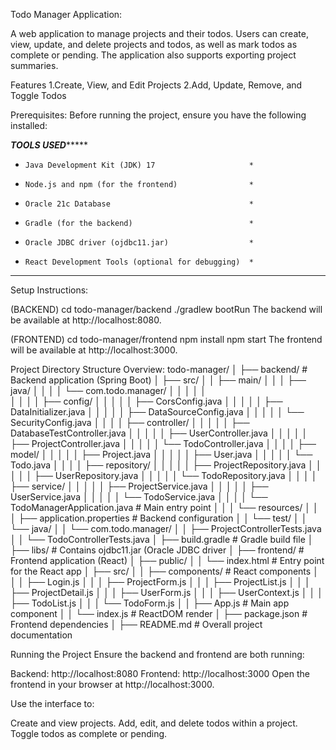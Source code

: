 Todo Manager Application:

A web application to manage projects and their todos. Users can create, view, update, and delete projects and todos, as well as mark todos as complete or pending. The application also supports exporting project summaries.

Features
1.Create, View, and Edit Projects
2.Add, Update, Remove, and Toggle Todos

Prerequisites:
Before running the project, ensure you have the following installed:

*********************TOOLS USED**************************
*     Java Development Kit (JDK) 17                     *
*     Node.js and npm (for the frontend)                *
*     Oracle 21c Database                               *
*     Gradle (for the backend)                          *
*     Oracle JDBC driver (ojdbc11.jar)                  *
*     React Development Tools (optional for debugging)  *
*********************************************************

Setup Instructions:

(BACKEND)
cd todo-manager/backend
./gradlew bootRun
The backend will be available at http://localhost:8080.

(FRONTEND)
cd todo-manager/frontend
npm install
npm start
The frontend will be available at http://localhost:3000.

Project Directory Structure Overview:
todo-manager/
│
├── backend/                      # Backend application (Spring Boot)
│   ├── src/
│   │   ├── main/
│   │   │   ├── java/
│   │   │   │   └── com.todo.manager/
│   │   │   │       │   
│   │   │   │       ├── config/
│   │   │   │       │   ├── CorsConfig.java
│   │   │   │       │   ├── DataInitializer.java
│   │   │   │       │   ├── DataSourceConfig.java
│   │   │   │       │   └── SecurityConfig.java
│   │   │   │       ├── controller/
│   │   │   │       │   ├── DatabaseTestController.java
│   │   │   │       │   ├── UserController.java
│   │   │   │       │   ├── ProjectController.java
│   │   │   │       │   └── TodoController.java
│   │   │   │       ├── model/
│   │   │   │       │   ├── Project.java
│   │   │   │       │   ├── User.java
│   │   │   │       │   └── Todo.java
│   │   │   │       ├── repository/
│   │   │   │       │   ├── ProjectRepository.java
│   │   │   │       │   ├── UserRepository.java
│   │   │   │       │   └── TodoRepository.java
│   │   │   │       ├── service/
│   │   │   │       │   ├── ProjectService.java
│   │   │   │       │   ├── UserService.java
│   │   │   │       │   └── TodoService.java
│   │   │   │       └── TodoManagerApplication.java   # Main entry point
│   │   │   └── resources/
│   │   │       ├── application.properties           # Backend configuration
│   │   └── test/
│   │       └── java/
│   │           └── com.todo.manager/
│   │               ├── ProjectControllerTests.java
│   │               └── TodoControllerTests.java
│   ├── build.gradle                                 # Gradle build file
│   ├── libs/                                        # Contains ojdbc11.jar (Oracle JDBC driver
│
├── frontend/                    # Frontend application (React)
│   ├── public/
│   │   └── index.html           # Entry point for the React app
│   ├── src/
│   │   ├── components/          # React components
│   │   │   ├── Login.js
│   │   │   ├── ProjectForm.js
│   │   │   ├── ProjectList.js
│   │   │   ├── ProjectDetail.js
│   │   │   ├── UserForm.js
│   │   │   ├── UserContext.js
│   │   │   ├── TodoList.js
│   │   │   └── TodoForm.js
│   │   ├── App.js               # Main app component
│   │   └── index.js             # ReactDOM render
│   ├── package.json             # Frontend dependencies
│
├── README.md                    # Overall project documentation

Running the Project
Ensure the backend and frontend are both running:

Backend: http://localhost:8080
Frontend: http://localhost:3000
Open the frontend in your browser at http://localhost:3000.

Use the interface to:

Create and view projects.
Add, edit, and delete todos within a project.
Toggle todos as complete or pending.




